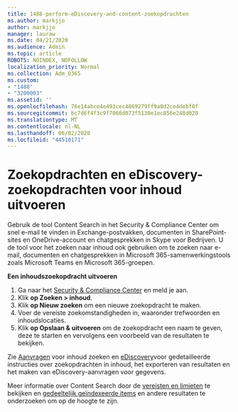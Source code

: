 ```yaml
---
title: 1488-perform-eDiscovery-and-content-zoekopdrachten
ms.author: markjjo
author: markjjo
manager: lauraw
ms.date: 04/21/2020
ms.audience: Admin
ms.topic: article
ROBOTS: NOINDEX, NOFOLLOW
localization_priority: Normal
ms.collection: Adm_O365
ms.custom:
- "1488"
- "3200003"
ms.assetid: ''
ms.openlocfilehash: 76e14abce4e493cec4869279ff9a8d2ce4debf0f
ms.sourcegitcommit: bc7d6f4f3c9f7060d073f5130e1ec856e248d020
ms.translationtype: MT
ms.contentlocale: nl-NL
ms.lasthandoff: 06/02/2020
ms.locfileid: "44510171"
---
```

# <a name="how-to-perform-content-searches-and-ediscovery-searches"></a>Zoekopdrachten en eDiscovery-zoekopdrachten voor inhoud uitvoeren

Gebruik de tool Content Search in het Security & Compliance Center om snel e-mail te vinden in Exchange-postvakken, documenten in SharePoint-sites en OneDrive-account en chatgesprekken in Skype voor Bedrijven. U de tool voor het zoeken naar inhoud ook gebruiken om te zoeken naar e-mail, documenten en chatgesprekken in Microsoft 365-samenwerkingstools zoals Microsoft Teams en Microsoft 365-groepen.

**Een inhoudszoekopdracht uitvoeren**

1. Ga naar het [Security & Compliance Center](https://protection.office.com) en meld je aan.
2. Klik **op Zoeken > inhoud**.
3. Klik **op Nieuw zoeken** om een nieuwe zoekopdracht te maken.
4. Voer de vereiste zoekomstandigheden in, waaronder trefwoorden en inhoudslocaties.  
5. Klik **op Opslaan & uitvoeren** om de zoekopdracht een naam te geven, deze te starten en vervolgens een voorbeeld van de resultaten te bekijken.

Zie [Aanvragen](https://docs.microsoft.com/microsoft-365/compliance/content-search) voor inhoud zoeken en [eDiscovery](https://docs.microsoft.com/microsoft-365/compliance/ediscovery-cases)voor gedetailleerde instructies over zoekopdrachten in inhoud, het exporteren van resultaten en het maken van eDiscovery-aanvragen voor gegevens.

Meer informatie over Content Search door de [vereisten en limieten](https://docs.microsoft.com/microsoft-365/compliance/limits-for-content-search) te bekijken en [gedeeltelijk geïndexeerde items](https://docs.microsoft.com/microsoft-365/compliance/investigating-partially-indexed-items-in-ediscovery) en andere resultaten te onderzoeken om op de hoogte te zijn.